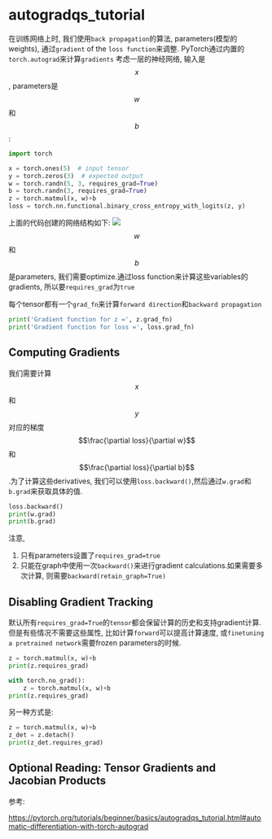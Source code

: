 # autogradqs_tutorial




在训练网络上时, 我们使用`back propagation`的算法, parameters(模型的weights), 通过`gradient` of the `loss function`来调整.
PyTorch通过内置的`torch.autograd`来计算`gradients`
考虑一层的神经网络, 输入是$$x$$, parameters是$$w$$和$$b$$:
```python
import torch

x = torch.ones(5)  # input tensor
y = torch.zeros(3)  # expected output
w = torch.randn(5, 3, requires_grad=True)
b = torch.randn(3, requires_grad=True)
z = torch.matmul(x, w)+b
loss = torch.nn.functional.binary_cross_entropy_with_logits(z, y)
```
上面的代码创建的网络结构如下:
![](https://pytorch.org/tutorials/_images/comp-graph.png)
$$w$$和$$b$$是parameters, 我们需要optimize.通过loss function来计算这些variables的gradients, 所以要`requires_grad`为`true`

每个tensor都有一个`grad_fn`来计算`forward direction`和`backward propagation`

```python
print('Gradient function for z =', z.grad_fn)
print('Gradient function for loss =', loss.grad_fn)
```

## Computing Gradients
我们需要计算$$x$$和$$y$$对应的梯度$$\frac{\partial loss}{\partial w}$$和$$\frac{\partial loss}{\partial b}$$.为了计算这些derivatives, 我们可以使用`loss.backward()`,然后通过`w.grad`和`b.grad`来获取具体的值.

```python
loss.backward()
print(w.grad)
print(b.grad)
```
注意, 
1. 只有parameters设置了`requires_grad=true`
2. 只能在graph中使用一次`backward()`来进行gradient calculations.如果需要多次计算, 则需要`backward(retain_graph=True)`


## Disabling Gradient Tracking
默认所有`requires_grad=True`的`tensor`都会保留计算的历史和支持gradient计算.但是有些情况不需要这些属性, 比如计算`forward`可以提高计算速度, 或`finetuning a pretrained network`需要frozen parameters的时候.

```python
z = torch.matmul(x, w)+b
print(z.requires_grad)

with torch.no_grad():
    z = torch.matmul(x, w)+b
print(z.requires_grad)
```

另一种方式是:
```python
z = torch.matmul(x, w)+b
z_det = z.detach()
print(z_det.requires_grad)
```

## Optional Reading: Tensor Gradients and Jacobian Products


参考:

https://pytorch.org/tutorials/beginner/basics/autogradqs_tutorial.html#automatic-differentiation-with-torch-autograd